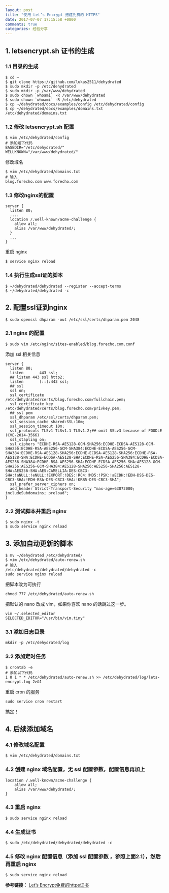 ```yaml
---
layout: post
title: "使用 Let’s Encrypt 搭建免费的 HTTPS"
date: 2017-07-07 17:15:58 +0800
comments: true
categories: 经验分享
---
```


## 1. letsencrypt.sh 证书的生成

### 1.1 目录的生成

```
$ cd ~
$ git clone https://github.com/lukas2511/dehydrated
$ sudo mkdir -p /etc/dehydrated
$ sudo mkdir -p /var/www/dehydrated
$ sudo chown `whoami` -R /var/www/dehydrated
$ sudo chown `whoami` -R /etc/dehydrated
$ cp ~/dehydrated/docs/examples/config /etc/dehydrated/config
$ cp ~/dehydrated/docs/examples/domains.txt /etc/dehydrated/domains.txt
```
<!--more-->

### 1.2 修改 letsencrypt.sh 配置

```
$ vim /etc/dehydrated/config
# 添加如下代码
BASEDIR="/etc/dehydrated/"
WELLKNOWN="/var/www/dehydrated/"
```

修改域名

```
$ vim /etc/dehydrated/domains.txt
# 输入
blog.forecho.com www.forecho.com
```

### 1.3 修改nginx的配置

```
server {
  listen 80;
  ....
  location /.well-known/acme-challenge {
    allow all;
    alias /var/www/dehydrated/;
  }
  ...
}
```

重启 nginx

```
$ service nginx reload
```

### 1.4 执行生成ssl证的脚本

```
$ ~/dehydrated/dehydrated --register --accept-terms
$ ~/dehydrated/dehydrated -c
```

## 2. 配置ssl证到nginx

```
$ sudo openssl dhparam -out /etc/ssl/certs/dhparam.pem 2048
```

### 2.1 nginx 的配置

```
$ sudo vim /etc/nginx/sites-enabled/blog.forecho.com.conf
```

添加 ssl 相关信息

```
server {
  listen 80;
  listen       443 ssl;
  ## listen 443 ssl http2;
  listen       [::]:443 ssl;
  ## ssl
  ssl on;
  ssl_certificate /etc/dehydrated/certs/blog.forecho.com/fullchain.pem;
  ssl_certificate_key /etc/dehydrated/certs/blog.forecho.com/privkey.pem;
  ## ssl pem
  ssl_dhparam /etc/ssl/certs/dhparam.pem;
  ssl_session_cache shared:SSL:10m;
  ssl_session_timeout 10m;
  ssl_protocols TLSv1 TLSv1.1 TLSv1.2;## omit SSLv3 because of POODLE (CVE-2014-3566)
  ssl_stapling on;
  ssl_ciphers "ECDHE-RSA-AES128-GCM-SHA256:ECDHE-ECDSA-AES128-GCM-SHA256:ECDHE-RSA-AES256-GCM-SHA384:ECDHE-ECDSA-AES256-GCM-SHA384:ECDHE-RSA-AES128-SHA256:ECDHE-ECDSA-AES128-SHA256:ECDHE-RSA-AES128-SHA:ECDHE-ECDSA-AES128-SHA:ECDHE-RSA-AES256-SHA384:ECDHE-ECDSA-AES256-SHA384:ECDHE-RSA-AES256-SHA:ECDHE-ECDSA-AES256-SHA:AES128-GCM-SHA256:AES256-GCM-SHA384:AES128-SHA256:AES256-SHA256:AES128-SHA:AES256-SHA:AES:CAMELLIA:DES-CBC3-SHA:!aNULL:!eNULL:!EXPORT:!DES:!RC4:!MD5:!PSK:!aECDH:!EDH-DSS-DES-CBC3-SHA:!EDH-RSA-DES-CBC3-SHA:!KRB5-DES-CBC3-SHA";
  ssl_prefer_server_ciphers on;
  add_header Strict-Transport-Security "max-age=63072000; includeSubdomains; preload";
}
```

### 2.2 测试脚本并重启 nginx

```
$ sudo nginx -t
$ sudo service nginx reload
```


## 3. 添加自动更新的脚本

```
$ mv ~/dehydrated /etc/dehydrated/
$ vim /etc/dehydrated/auto-renew.sh
# 输入
/etc/dehydrated/dehydrated/dehydrated -c
sudo service nginx reload
```

把脚本改为可执行

```
chmod 777 /etc/dehydrated/auto-renew.sh
```

把默认的 nano 改成 vim，如果你喜欢 nano 的话跳过这一步。

```
vim ~/.selected_editor
SELECTED_EDITOR="/usr/bin/vim.tiny"
```

### 3.1 添加日志目录

```
mkdir -p /etc/dehydrated/log
```

### 3.2 添加定时任务

```
$ crontab -e
# 添加以下代码
1 0 1 * * /etc/dehydrated/auto-renew.sh >> /etc/dehydrated/log/lets-encrypt.log 2>&1
```

重启 cron 的服务

```
sudo service cron restart
```

搞定！

## 4. 后续添加域名

### 4.1 修改域名配置

```
$ vim /etc/dehydrated/domains.txt
```

### 4.2 创建 nginx 域名配置，无 ssl 配置参数，配置信息再加上

```
location /.well-known/acme-challenge {
    allow all;
    alias /var/www/dehydrated/;
}
```

### 4.3 重启 nginx 

```
$ sudo service nginx reload
```

### 4.4 生成证书

```
$ sudo /etc/dehydrated/dehydrated/dehydrated -c
```

### 4.5 修改 nginx 配置信息（添加 ssl 配置参数 ，参照上面2.1），然后再重启 nginx

```
$ sudo service nginx reload
```


**参考链接：** [Let’s Encrypt免费的https证书](http://blog.grayson.org.cn/blog/2016/08/11/letsencrypt/)
